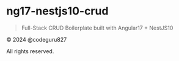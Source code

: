 # ng17-nestjs10-crud

> Full-Stack CRUD Boilerplate built with Angular17 + NestJS10

&copy; 2024 @codeguru827

All rights reserved.
